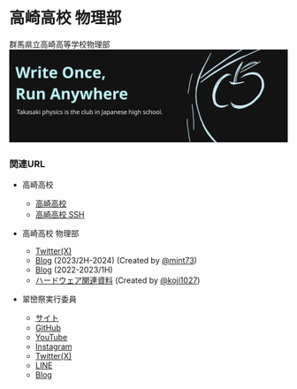 # 高崎高校 物理部
群馬県立高崎高等学校物理部
[![Logo](/img/logo.png)](https://github.com/takasaki-physics)

### 関連URL
- 高崎高校
  - [高崎高校](https://takasaki-hs.gsn.ed.jp)
  - [高崎高校 SSH](https://sites.google.com/edu-g.gsn.ed.jp/takasaki-ssh)

- 高崎高校 物理部
  - [Twitter(X)](https://twitter.com/takataka_robo)
  - [Blog](https://takasaki-physics.github.io) (2023/2H-2024) (Created by [@mint73](https://github.com/mint73))
  - [Blog](https://robocup-zunda.hatenablog.com) (2022-2023/1H)
  - [ハードウェア関連資料](https://negi-tech.net) (Created by [@koji1027](https://github.com/koji1027))

- 翠巒祭実行委員
  - [サイト](https://suiranfes.blue)
  - [GitHub](https://github.com/suiranfes)
  - [YouTube](https://www.youtube.com/channel/UCJDsPPGj-ZmpGr1GJ3Qp6TQ)
  - [Instagram](https://www.instagram.com/suiranfes_tktk)
  - [Twitter(X)](https://twitter.com/suiranfes)
  - [LINE](http://nav.cx/hL3RAkF)
  - [Blog](https://suiranfes.github.io/blog.suiranfes.blue/)
